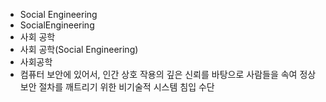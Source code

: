﻿- Social Engineering
- SocialEngineering
- 사회 공학
- 사회 공학(Social Engineering)
- 사회공학
- 컴퓨터 보안에 있어서, 인간 상호 작용의 깊은 신뢰를 바탕으로 사람들을 속여 정상 보안 절차를 깨트리기 위한 비기술적 시스템 침입 수단
